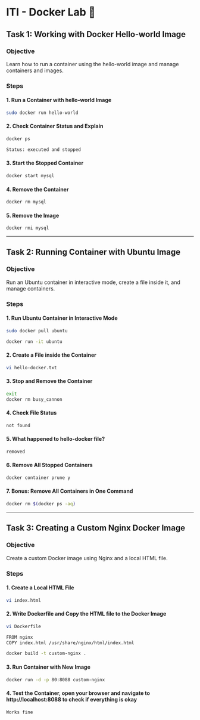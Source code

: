 # ITI - Docker Lab 🐋

## Task 1: Working with Docker Hello-world Image
### Objective
Learn how to run a container using the hello-world image and manage containers and images.

### Steps
#### 1. Run a Container with hello-world Image
```bash
sudo docker run hello-world
```

#### 2. Check Container Status and Explain
```bash
docker ps
```
```bash
Status: executed and stopped
```
#### 3. Start the Stopped Container
```bash
docker start mysql
```
#### 4. Remove the Container
```bash
docker rm mysql

```
#### 5. Remove the Image
```bash
docker rmi mysql
```
---

## Task 2: Running Container with Ubuntu Image
### Objective
Run an Ubuntu container in interactive mode, create a file inside it, and manage containers.

### Steps
#### 1. Run Ubuntu Container in Interactive Mode
```bash
sudo docker pull ubuntu
```
```bash
docker run -it ubuntu
```
#### 2. Create a File inside the Container
```bash
vi hello-docker.txt
```
#### 3. Stop and Remove the Container
```bash
exit
docker rm busy_cannon
```
#### 4. Check File Status
```bash
not found
```
#### 5. What happened to hello-docker file?
```bash
removed
```
#### 6. Remove All Stopped Containers
```bash
docker container prune y
```
#### 7. Bonus: Remove All Containers in One Command
```bash
docker rm $(docker ps -aq)
```

---
## Task 3: Creating a Custom Nginx Docker Image
### Objective
Create a custom Docker image using Nginx and a local HTML file.

### Steps
#### 1. Create a Local HTML File
```bash
vi index.html
```
#### 2. Write Dockerfile and Copy the HTML file to the Docker Image
```bash
vi Dockerfile

FROM nginx
COPY index.html /usr/share/nginx/html/index.html

docker build -t custom-nginx .
```
#### 3. Run Container with New Image
```bash
docker run -d -p 80:8088 custom-nginx
```

#### 4. Test the Container, open your browser and navigate to http://localhost:8088 to check if everything is okay
```bash
Works fine
```

